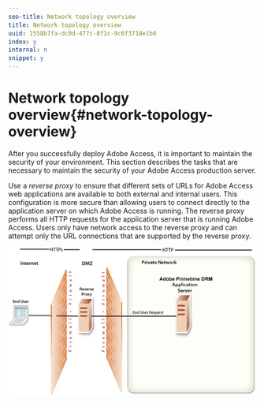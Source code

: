 ```yaml
---
seo-title: Network topology overview
title: Network topology overview
uuid: 1558b7fa-dc0d-477c-8f1c-9c6f3718e1b0
index: y
internal: n
snippet: y
---
```


# Network topology overview{#network-topology-overview}

After you successfully deploy Adobe Access, it is important to maintain the security of your environment. This section describes the tasks that are necessary to maintain the security of your Adobe Access production server.

Use a *reverse proxy* to ensure that different sets of URLs for Adobe Access web applications are available to both external and internal users. This configuration is more secure than allowing users to connect directly to the application server on which Adobe Access is running. The reverse proxy performs all HTTP requests for the application server that is running Adobe Access. Users only have network access to the reverse proxy and can attempt only the URL connections that are supported by the reverse proxy. 

<a id="fig-frx-dcg-44"></a>

![](assets/AdobeAccess_4_SecureDeployment_web.png)

